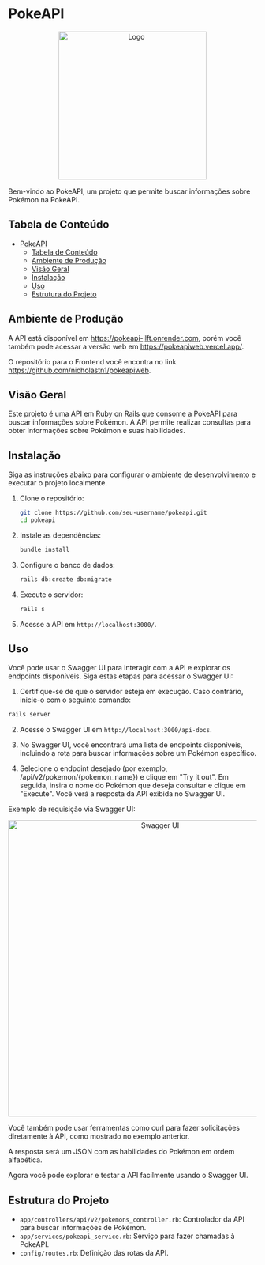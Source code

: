 # PokeAPI

<div style="text-align:center; margin: 15px 0 15px 0">
  <img src="https://th.bing.com/th/id/R.80e6a717128e97c831288d0bd1bf8774?rik=GcDK2rcAnZQ8Bg&riu=http%3a%2f%2fwww.gamefm.com.br%2fwp-content%2fuploads%2f2012%2f12%2fPokedex_DP.png&ehk=hAhrHj6ZyrPCUxuQAoikauKZ9MWg3FGbASzOlSACmvI%3d&risl=&pid=ImgRaw&r=0" alt="Logo" width="300px" />
</div>


Bem-vindo ao PokeAPI, um projeto que permite buscar informações sobre Pokémon na PokeAPI.

## Tabela de Conteúdo

- [PokeAPI](#pokeapi)
  - [Tabela de Conteúdo](#tabela-de-conteúdo)
  - [Ambiente de Produção](#ambiente-de-produção)
  - [Visão Geral](#visão-geral)
  - [Instalação](#instalação)
  - [Uso](#uso)
  - [Estrutura do Projeto](#estrutura-do-projeto)

## Ambiente de Produção

A API está disponível em https://pokeapi-jlft.onrender.com, porém você também pode acessar a versão web em https://pokeapiweb.vercel.app/.

O repositório para o Frontend você encontra no link https://github.com/nicholastn1/pokeapiweb.

## Visão Geral

Este projeto é uma API em Ruby on Rails que consome a PokeAPI para buscar informações sobre Pokémon. A API permite realizar consultas para obter informações sobre Pokémon e suas habilidades.

## Instalação

Siga as instruções abaixo para configurar o ambiente de desenvolvimento e executar o projeto localmente.

1. Clone o repositório:

    ```bash
    git clone https://github.com/seu-username/pokeapi.git
    cd pokeapi
    ```

2. Instale as dependências:

    ```bash
    bundle install
    ```

3. Configure o banco de dados:

    ```bash
    rails db:create db:migrate
    ```

4. Execute o servidor:

    ```bash
    rails s
    ```

5. Acesse a API em `http://localhost:3000/`.

## Uso

Você pode usar o Swagger UI para interagir com a API e explorar os endpoints disponíveis. Siga estas etapas para acessar o Swagger UI:

1. Certifique-se de que o servidor esteja em execução. Caso contrário, inicie-o com o seguinte comando:

  ```bash
  rails server
  ```

2. Acesse o Swagger UI em `http://localhost:3000/api-docs`.

3. No Swagger UI, você encontrará uma lista de endpoints disponíveis, incluindo a rota para buscar informações sobre um Pokémon específico.

4. Selecione o endpoint desejado (por exemplo, /api/v2/pokemon/{pokemon_name}) e clique em "Try it out". Em seguida, insira o nome do Pokémon que deseja consultar e clique em "Execute". Você verá a resposta da API exibida no Swagger UI.

Exemplo de requisição via Swagger UI:

<div style="text-align:center; margin: 5px 0 5px 0">
  <img src="https://imgur.com/t6ZWSug.jpeg" alt="Swagger UI" width="600px" />
</div>

Você também pode usar ferramentas como curl para fazer solicitações diretamente à API, como mostrado no exemplo anterior.

A resposta será um JSON com as habilidades do Pokémon em ordem alfabética.

Agora você pode explorar e testar a API facilmente usando o Swagger UI.

## Estrutura do Projeto

- `app/controllers/api/v2/pokemons_controller.rb`: Controlador da API para buscar informações de Pokémon.
- `app/services/pokeapi_service.rb`: Serviço para fazer chamadas à PokeAPI.
- `config/routes.rb`: Definição das rotas da API.

